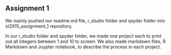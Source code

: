 ## Assignment 1

We mainly pushed our readme.md file, r_studio folder and spyder folder into st2915_assignment_1 repository.

In our r_studio folder and spyder folder, we made one project each to print out all integers between 1 and 10 to screen.
We also made markdown files, R Markdown and Juypter notebook, to describe the process in each project.

